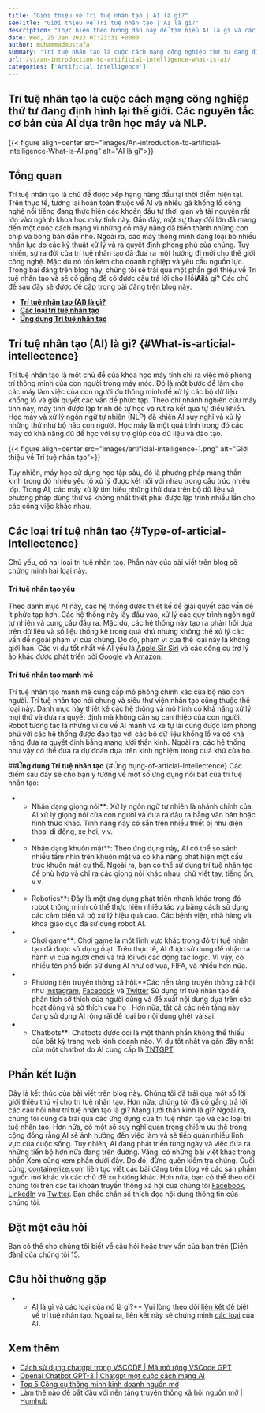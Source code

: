 ```yaml
---
title: "Giới thiệu về Trí tuệ nhân tạo | AI là gì?" 
seoTitle: "Giới thiệu về Trí tuệ nhân tạo | AI là gì?" 
description: "Thực hiện theo hướng dẫn này để tìm hiểu AI là gì và các ứng dụng của trí tuệ nhân tạo. Trí tuệ nhân tạo đã mang đến một cuộc cách mạng trong tất cả các lĩnh vực của cuộc sống." 
date: Wed, 25 Jan 2023 07:23:31 +0000
author: muhammadmustafa
summary: "Trí tuệ nhân tạo là cuộc cách mạng công nghiệp thứ tư đang định hình lại thế giới. Các nguyên tắc cơ bản của AI dựa trên học máy và NLP." 
url: /vi/an-introduction-to-artificial-intelligence-what-is-ai/
categories: ['Artificial intelligence']
---
```


## Trí tuệ nhân tạo là cuộc cách mạng công nghiệp thứ tư đang định hình lại thế giới. Các nguyên tắc cơ bản của AI dựa trên học máy và NLP.

{{< figure align=center src="images/An-introduction-to-artificial-intelligence-What-is-AI.png" alt="AI là gì">}}


## Tổng quan
Trí tuệ nhân tạo là chủ đề được xếp hạng hàng đầu tại thời điểm hiện tại. Trên thực tế, tương lai hoàn toàn thuộc về AI và nhiều gã khổng lồ công nghệ nổi tiếng đang thực hiện các khoản đầu tư thời gian và tài nguyên rất lớn vào ngành khoa học máy tính này. Gần đây, một sự thay đổi lớn đã mang đến một cuộc cách mạng vì những cỗ máy nặng đã biến thành những con chip và bóng bán dẫn nhỏ. Ngoài ra, các máy thông minh đang loại bỏ nhiều nhân lực do các kỹ thuật xử lý và ra quyết định phong phú của chúng. Tuy nhiên, sự ra đời của trí tuệ nhân tạo đã đưa ra một hướng đi mới cho thế giới công nghệ. Mặc dù nó tốn kém cho doanh nghiệp và yêu cầu nguồn lực. Trong bài đăng trên blog này, chúng tôi sẽ trải qua một phần giới thiệu về Trí tuệ nhân tạo và sẽ cố gắng để có được câu trả lời cho Hồi**Ai**là gì?
Các chủ đề sau đây sẽ được đề cập trong bài đăng trên blog này:
* [**Trí tuệ nhân tạo (AI) là gì?**][1]
* [**Các loại trí tuệ nhân tạo**][2]
* **[Ứng dụng Trí tuệ nhân tạo][3]**

## Trí tuệ nhân tạo (AI) là gì?   {#What-is-articial-intellectence}
Trí tuệ nhân tạo là một chủ đề của khoa học máy tính chỉ ra việc mô phỏng trí thông minh của con người trong máy móc. Đó là một bước để làm cho các máy làm việc của con người đủ thông minh để xử lý các bộ dữ liệu khổng lồ và giải quyết các vấn đề phức tạp. Theo chi nhánh nghiên cứu máy tính này, máy tính được lập trình để tự học và rút ra kết quả tự điều khiển. Học máy và xử lý ngôn ngữ tự nhiên (NLP) đã khiến AI suy nghĩ và xử lý những thứ như bộ não con người. Học máy là một quá trình trong đó các máy có khả năng đủ để học với sự trợ giúp của dữ liệu và đào tạo.

{{< figure align=center src="images/artificial-intelligence-1.png" alt="Giới thiệu về Trí tuệ nhân tạo">}}

Tuy nhiên, máy học sử dụng học tập sâu, đó là phương pháp mạng thần kinh trong đó nhiều yếu tố xử lý được kết nối với nhau trong cấu trúc nhiều lớp. Trong AI, các máy xử lý tìm hiểu những thứ dựa trên bộ dữ liệu và phương pháp dùng thử và không nhất thiết phải được lập trình nhiều lần cho các công việc khác nhau.

## Các loại trí tuệ nhân tạo   {#Type-of-articial-Intellectence}
Chủ yếu, có hai loại trí tuệ nhân tạo. Phần này của bài viết trên blog sẽ chứng minh hai loại này.

#### Trí tuệ nhân tạo yếu
Theo danh mục AI này, các hệ thống được thiết kế để giải quyết các vấn đề ít phức tạp hơn. Các hệ thống này lấy đầu vào, xử lý các quy trình ngôn ngữ tự nhiên và cung cấp đầu ra. Mặc dù, các hệ thống này tạo ra phản hồi dựa trên dữ liệu và số liệu thống kê trong quá khứ nhưng không thể xử lý các vấn đề ngoài phạm vi của chúng. Do đó, phạm vi của thể loại này là không giới hạn. Các ví dụ tốt nhất về AI yếu là [Apple Sir Siri][4] và các công cụ trợ lý ảo khác được phát triển bởi [Google][5] và [Amazon][6].

#### Trí tuệ nhân tạo mạnh mẽ
Trí tuệ nhân tạo mạnh mẽ cung cấp mô phỏng chính xác của bộ não con người. Trí tuệ nhân tạo nói chung và siêu thư viện nhân tạo cũng thuộc thể loại này. Danh mục này thiết kế các hệ thống và mô hình có khả năng xử lý mọi thứ và đưa ra quyết định mà không cần sự can thiệp của con người. Robot tương tác là những ví dụ về AI mạnh và xe tự lái cũng được làm phong phú với các hệ thống được đào tạo với các bộ dữ liệu khổng lồ và có khả năng đưa ra quyết định bằng mạng lưới thần kinh. Ngoài ra, các hệ thống như vậy có thể đưa ra dự đoán dựa trên kinh nghiệm trong quá khứ của họ.

##**Ứng dụng Trí tuệ nhân tạo** {#Ứng dụng-of-articial-Intellectence}
Các điểm sau đây sẽ cho bạn ý tưởng về một số ứng dụng nổi bật của trí tuệ nhân tạo:
* * Nhận dạng giọng nói**: Xử lý ngôn ngữ tự nhiên là nhánh chính của AI xử lý giọng nói của con người và đưa ra đầu ra bằng văn bản hoặc hình thức khác. Tính năng này có sẵn trên nhiều thiết bị như điện thoại di động, xe hơi, v.v.
* * Nhận dạng khuôn mặt**: Theo ứng dụng này, AI có thể so sánh nhiều tầm nhìn trên khuôn mặt và có khả năng phát hiện một cấu trúc khuôn mặt cụ thể. Ngoài ra, bạn có thể sử dụng trí tuệ nhân tạo để phù hợp và chỉ ra các giọng nói khác nhau, chữ viết tay, tiếng ồn, v.v.
* * Robotics**: Đây là một ứng dụng phát triển nhanh khác trong đó robot thông minh có thể thực hiện nhiều tác vụ bằng cách sử dụng các cảm biến và bộ xử lý hiệu quả cao. Các bệnh viện, nhà hàng và khoa giáo dục đã sử dụng robot AI.
* * Chơi game**: Chơi game là một lĩnh vực khác trong đó trí tuệ nhân tạo đã được sử dụng ồ ạt. Trên thực tế, AI được sử dụng để nhận ra hành vi của người chơi và trả lời với các động tác logic. Vì vậy, có nhiều tên phổ biến sử dụng AI như cờ vua, FIFA, và nhiều hơn nữa.
* * Phương tiện truyền thông xã hội:**Các nền tảng truyền thông xã hội như [Instagram][7], [Facebook][8] và [Twitter][9] Sử dụng trí tuệ nhân tạo để phân tích sở thích của người dùng và đề xuất nội dung dựa trên các hoạt động và sở thích của họ . Hơn nữa, tất cả các nền tảng này đang sử dụng AI rộng rãi để loại bỏ nội dung ghét và sai.
* * Chatbots**: Chatbots được coi là một thành phần không thể thiếu của bất kỳ trang web kinh doanh nào. Ví dụ tốt nhất và gần đây nhất của một chatbot do AI cung cấp là [TNTGPT][10].

## Phần kết luận
Đây là kết thúc của bài viết trên blog này. Chúng tôi đã trải qua một số lời giới thiệu thú vị cho trí tuệ nhân tạo. Hơn nữa, chúng tôi đã cố gắng trả lời các câu hỏi như trí tuệ nhân tạo là gì? Mạng lưới thần kinh là gì? Ngoài ra, chúng tôi cũng đã trải qua các ứng dụng của trí tuệ nhân tạo và các loại trí tuệ nhân tạo. Hơn nữa, có một số suy nghĩ quan trọng chiếm ưu thế trong cộng đồng rằng AI sẽ ảnh hưởng đến việc làm và sẽ tiếp quản nhiều lĩnh vực của cuộc sống. Tuy nhiên, AI đang phát triển từng ngày và việc đưa ra những tiến bộ hơn nữa đang trên đường. Vâng, có những bài viết khác trong phần Xem cũng xem phần dưới đây. Do đó, đừng quên kiểm tra chúng.
Cuối cùng, [containerize.com][11] liên tục viết các bài đăng trên blog về các sản phẩm nguồn mở khác và các chủ đề xu hướng khác. Hơn nữa, bạn có thể theo dõi chúng tôi trên các tài khoản truyền thông xã hội của chúng tôi [Facebook][12], [LinkedIn][13] và [Twitter][14]. Bạn chắc chắn sẽ thích đọc nội dung thông tin của chúng tôi.

## Đặt một câu hỏi
Bạn có thể cho chúng tôi biết về câu hỏi hoặc truy vấn của bạn trên [Diễn đàn] của chúng tôi [15].

## Câu hỏi thường gặp
* * AI là gì và các loại của nó là gì?**
Vui lòng theo dõi [liên kết][1] để biết về trí tuệ nhân tạo. Ngoài ra, liên kết này sẽ chứng minh [các loại][2] của AI.

## Xem thêm
  * [Cách sử dụng chatgpt trong VSCODE | Mã mở rộng VSCode GPT][16]
  * [Openai Chatbot GPT-3 | Chatgpt một cuộc cách mạng AI][10]
  * [Top 5 Công cụ thông minh kinh doanh nguồn mở][17]
  * [Làm thế nào để bắt đầu với nền tảng truyền thông xã hội nguồn mở | Humhub][18]

  
[1]: #What-is-Artificial-Intelligence
[2]: #Types-of-Artificial-Intelligence
[3]: #Applications-of-Artificial-Intelligence
[4]: https://www.apple.com/siri/
[5]: https://assistant.google.com/
[6]: https://www.google.com/search?q=amazon+alexa&rlz=1C5CHFA_enPK998PK998&oq=amazon&aqs=chrome.0.0i67j46i67i199i433i465j0i67l2j0i67i433j69i60l3.2098j0j7&sourceid=chrome&ie=UTF-8
[7]: https://instagram.com/
[8]: https://www.facebook.com/
[9]: https://twitter.com/home
[10]: https://blog.containerize.com/artificial-intelligence/what-is-openai-chatbot-gpt-3-chatgpt-an-ai-revolution/
[11]: https://www.containerize.com/
[12]: https://web.facebook.com/containerize
[13]: https://www.linkedin.com/company/containerize/
[14]: https://twitter.com/containerize_co
[15]: https://forum.containerize.com/
[16]: https://blog.containerize.com/artificial-intelligence/how-to-use-chatgpt-in-vscode-the-vscode-extension-codegpt/
[17]: https://blog.containerize.com/business-intelligence-software/top-5-open-source-business-intelligence-solutions-of-2021/]
[18]: https://blog.containerize.com/social-network-platforms/how-to-start-with-open-source-social-media-platform-humhub/
